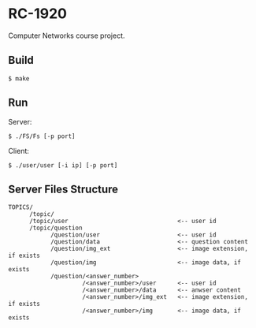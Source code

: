 # RC-1920

Computer Networks course project.

## Build

```console
$ make
```

## Run

Server:

```console
$ ./FS/Fs [-p port]
```

Client:

```console
$ ./user/user [-i ip] [-p port]
```

## Server Files Structure

```
TOPICS/
      /topic/
      /topic/user                               <-- user id
      /topic/question
            /question/user                      <-- user id
            /question/data                      <-- question content
            /question/img_ext                   <-- image extension, if exists
            /question/img                       <-- image data, if exists
            /question/<answer_number>
                     /<answer_number>/user      <-- user id
                     /<answer_number>/data      <-- anwser content
                     /<answer_number>/img_ext   <-- image extension, if exists
                     /<answer_number>/img       <-- image data, if exists
```
